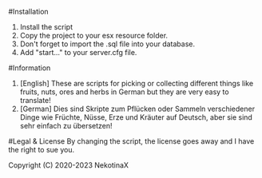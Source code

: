 #Installation
1. Install the script
3. Copy the project to your esx resource folder.
4. Don't forget to import the .sql file into your database.
5. Add "start..." to your server.cfg file.


#Information
1. [English] These are scripts for picking or collecting different things like fruits, nuts, ores and herbs in German but they are very easy to translate!
2. [German] Dies sind Skripte zum Pflücken oder Sammeln verschiedener Dinge wie Früchte, Nüsse, Erze und Kräuter auf Deutsch, aber sie sind sehr einfach zu übersetzen!

#Legal & License
By changing the script, the license goes away and I have the right to sue you.

Copyright (C) 2020-2023 NekotinaX
